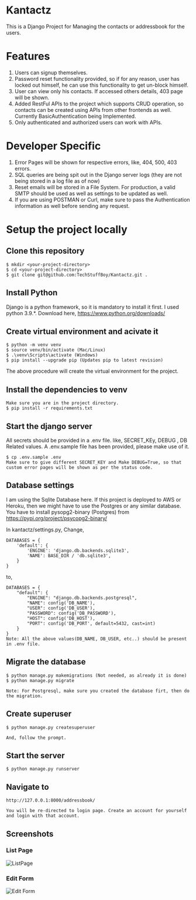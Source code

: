 # Kantactz
This is a Django Project for Managing the contacts or addressbook for the users.

# Features
1. Users can signup themselves. 
2. Password reset functionality provided, so if for any reason, user has locked out himself, he can use this functionality to get un-block himself.
3. User can view only his contacts. If accessed others details, 403 page will be shown.
4. Added RestFul APIs to the project which supports CRUD operation, so contacts can be created using APIs from other frontends as well. Currently BasicAuthentication being Implemented.
5. Only authenticated and authorized users can work with APIs. 

# Developer Specific 
1. Error Pages will be shown for respective errors, like, 404, 500, 403 errors.
2. SQL queries are being spit out in the Django server logs (they are not being stored in a log file as of now)
3. Reset emails will be stored in a File System. For production, a valid SMTP should be used as well as settings to be updated as well.
4. If you are using POSTMAN or Curl, make sure to pass the Authentication information as well before sending any request.

# Setup the project locally
## Clone this repository
```
$ mkdir <your-project-directory>
$ cd <your-project-directory>
$ git clone git@github.com:TechStuffBoy/Kantactz.git .
```
## Install Python
Django is a python framework, so it is mandatory to install it first. I used python 3.9.*.
Download here, https://www.python.org/downloads/
## Create virtual environment and acivate it
```
$ python -m venv venv
$ source venv/bin/activate (Mac/Linux)
$ .\venv\Scripts\activate (Windows)
$ pip install --upgrade pip (Updates pip to latest revision)
```
The above procedure will create the virtual environment for the project.
## Install the dependencies to venv
```
Make sure you are in the project directory.
$ pip install -r requirements.txt
```
## Start the django server
All secrets should be provided in a .env file. like, SECRET_KEy, DEBUG , DB Related values. A .env.sample file has been provided, please make use of it.
```
$ cp .env.sample .env
Make sure to give different SECRET_KEY and Make DEBUG=True, so that custom error pages will be shown as per the status code.
```
## Database settings
I am using the Sqlite Database here. If this project is deployed to AWS or Heroku, then we might have to use the Postgres or any similar database. You have to install pysopg2-binary (Postgres) from https://pypi.org/project/psycopg2-binary/

In kantactz/settings.py, Change, 
```
DATABASES = {
    'default': {
        'ENGINE': 'django.db.backends.sqlite3',
        'NAME': BASE_DIR / 'db.sqlite3',
    }
}
``` 
to,
```
DATABASES = {
    "default": {
        "ENGINE": "django.db.backends.postgresql",
        "NAME": config('DB_NAME'),
        "USER": config('DB_USER'),
        "PASSWORD": config('DB_PASSWORD'),
        "HOST": config('DB_HOST'),
        "PORT": config('DB_PORT', default=5432, cast=int)
    }
}
Note: All the above values(DB_NAME, DB_USER, etc..) should be present in .env file.
```
## Migrate the database
```
$ python manage.py makemigrations (Not needed, as already it is done)
$ python manage.py migrate

Note: For Postgresql, make sure you created the database firt, then do the migration.
```

## Create superuser
```
$ python manage.py createsuperuser

And, follow the prompt.
```

## Start the server
```
$ python manage.py runserver
```

## Navigate to
```
http://127.0.0.1:8000/addressbook/

You will be re-directed to login page. Create an account for yourself and login with that account.
```

## Screenshots
### List Page
![ListPage](https://user-images.githubusercontent.com/17155643/179344013-f29c2b9e-2a34-4e6b-be79-e647577cee11.png)

### Edit Form
![Edit Form](https://user-images.githubusercontent.com/17155643/179344179-fab1e44e-fc2f-47f1-8276-d6801f25e0ef.png)






